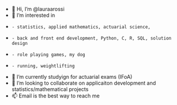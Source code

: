 - 👋 Hi, I’m @lauraarossi
- 👀 I’m interested in 
-     - statistics, applied mathematics, actuarial science,  
-     - back and front end development, Python, C, R, SQL, solution design 
-     - role playing games, my dog
-     - running, weightlifting
- 🌱 I’m currently studyign for actuarial exams (IFoA)
- 💞️ I’m looking to collaborate on applicaiton development and statistics/mathematical projects
- 📫 Email is the best way to reach me

<!---
lauraarossi/lauraarossi is a ✨ special ✨ repository because its `README.md` (this file) appears on your GitHub profile.
You can click the Preview link to take a look at your changes.
--->
